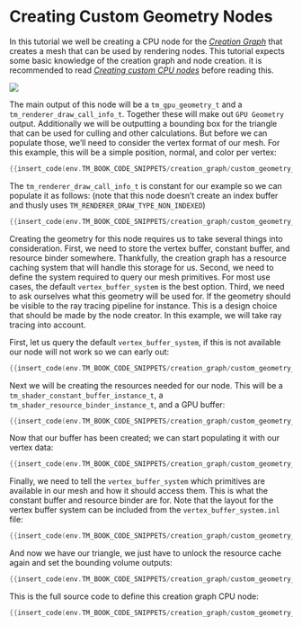 # Creating Custom Geometry Nodes

In this tutorial we well be creating a CPU node for the [*Creation Graph*]({{the_machinery_book}}/creation_graphs/concept.html) that creates a mesh that can be used by rendering nodes. This tutorial expects some basic knowledge of the creation graph and node creation. it is recommended to read [*Creating custom CPU nodes*]({{tutorials}}/creation_graph/custom_cpu_nodes.html) before reading this.

![](https://www.dropbox.com/s/5xbu16zov1k5h4b/tm_tut_creation_graph_geometry_node.png?dl=1)

The main output of this node will be a `tm_gpu_geometry_t` and a `tm_renderer_draw_call_info_t`. Together these will make out `GPU Geometry` output. Additionally we will be outputting a bounding box for the triangle that can be used for culling and other calculations. But before we can populate those, we’ll need to consider the vertex format of our mesh. For this example, this will be a simple position, normal, and color per vertex:

```c
{{insert_code(env.TM_BOOK_CODE_SNIPPETS/creation_graph/custom_geometry_node.c,custom_geometry_node_data)}}
```

The `tm_renderer_draw_call_info_t` is constant for our example so we can populate it as follows: (note that this node doesn’t create an index buffer and thusly uses `TM_RENDERER_DRAW_TYPE_NON_INDEXED`)

```c
{{insert_code(env.TM_BOOK_CODE_SNIPPETS/creation_graph/custom_geometry_node.c,custom_geometry_node_call_info)}}
```

Creating the geometry for this node requires us to take several things into consideration. First, we  need to store the vertex buffer, constant buffer, and resource binder somewhere. Thankfully, the creation graph has a resource caching system that will handle this storage for us. Second, we need to define the system required to query our mesh primitives. For most use cases, the default `vertex_buffer_system` is the best option. Third, we need to ask ourselves what this geometry will be used for. If the geometry should be visible to the ray tracing pipeline for instance. This is a design choice that should be made by the node creator. In this example, we will take ray tracing into account.

First, let us query the default `vertex_buffer_system`, if this is not available our node will not work so we can early out:

```c
{{insert_code(env.TM_BOOK_CODE_SNIPPETS/creation_graph/custom_geometry_node.c,vertex_buffer_system)}}
```

Next we will be creating the resources needed for our node. This will be a `tm_shader_constant_buffer_instance_t`, a `tm_shader_resource_binder_instance_t`, and a GPU buffer:

```c
{{insert_code(env.TM_BOOK_CODE_SNIPPETS/creation_graph/custom_geometry_node.c,create_resource)}}
```

Now that our buffer has been created; we can start populating it with our vertex data:

```c
{{insert_code(env.TM_BOOK_CODE_SNIPPETS/creation_graph/custom_geometry_node.c,vertex_data)}}
```

Finally, we need to tell the `vertex_buffer_system` which primitives are available in our mesh and how it should access them. This is what the constant buffer and resource binder are for. Note that the layout for the vertex buffer system can be included from the `vertex_buffer_system.inl` file:

```c
{{insert_code(env.TM_BOOK_CODE_SNIPPETS/creation_graph/custom_geometry_node.c,buffer_system)}}
```

And now we have our triangle, we just have to unlock the resource cache again and set the bounding volume outputs:

```c
{{insert_code(env.TM_BOOK_CODE_SNIPPETS/creation_graph/custom_geometry_node.c,unlock)}}
```

This is the full source code to define this creation graph CPU node:

```c
{{insert_code(env.TM_BOOK_CODE_SNIPPETS/creation_graph/custom_geometry_node.c)}}
```